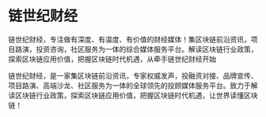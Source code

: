 # 链世纪财经

链世纪财经，专注做有深度、有温度、有价值的财经媒体！集区块链前沿资讯，项目路演，投资咨询，社区服务为一体的综合媒体服务平台。解读区块链行业政策，探索区块链应用价值，把握区块链时代机遇，从牵手链世纪财经开始

链世纪财经，是一家集区块链前沿资讯，专家权威发声，投融资对接、品牌宣传、项目路演、高端沙龙、社区服务为一体的全球领先的投顾媒体服务平台。致力于解读区块链行业政策，探索区块链应用价值，把握区块链时代机遇，让世界读懂区块链！
